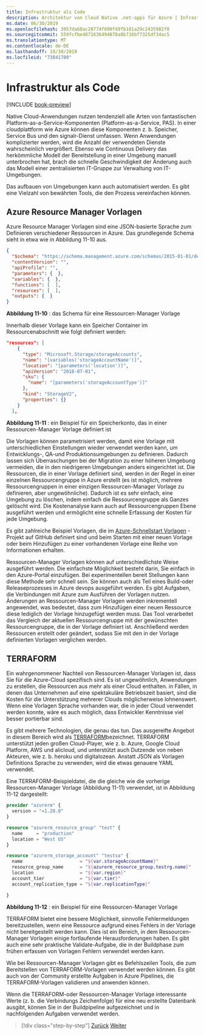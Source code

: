 ```yaml
---
title: Infrastruktur als Code
description: Architektur von Cloud Native .net-apps für Azure | Infrastruktur als Code
ms.date: 06/30/2019
ms.openlocfilehash: 3957da68ac28774f899f49fb181a29c2435902f8
ms.sourcegitcommit: 559fcfbe4871636494870a8b716bf7325df34ac5
ms.translationtype: MT
ms.contentlocale: de-DE
ms.lasthandoff: 10/30/2019
ms.locfileid: "73841780"
---
```

# <a name="infrastructure-as-code"></a>Infrastruktur als Code

[!INCLUDE [book-preview](../../../includes/book-preview.md)]

Native Cloud-Anwendungen nutzen tendenziell alle Arten von fantastischen Platform-as-a-Service-Komponenten (Platform-as-a-Service, PAS). In einer cloudplattform wie Azure können diese Komponenten z. b. Speicher, Service Bus und den signalr-Dienst umfassen. Wenn Anwendungen komplizierter werden, wird die Anzahl der verwendeten Dienste wahrscheinlich vergrößert. Ebenso wie Continuous Delivery das herkömmliche Modell der Bereitstellung in einer Umgebung manuell unterbrochen hat, brach die schnelle Geschwindigkeit der Änderung auch das Modell einer zentralisierten IT-Gruppe zur Verwaltung von IT-Umgebungen.

Das aufbauen von Umgebungen kann auch automatisiert werden. Es gibt eine Vielzahl von bewährten Tools, die den Prozess vereinfachen können.

## <a name="azure-resource-manager-templates"></a>Azure Resource Manager Vorlagen

Azure Resource Manager Vorlagen sind eine JSON-basierte Sprache zum Definieren verschiedener Ressourcen in Azure. Das grundlegende Schema sieht in etwa wie in Abbildung 11-10 aus.

```json
{
  "$schema": "https://schema.management.azure.com/schemas/2015-01-01/deploymentTemplate.json#",
  "contentVersion": "",
  "apiProfile": "",
  "parameters": {  },
  "variables": {  },
  "functions": [  ],
  "resources": [  ],
  "outputs": {  }
}
```

**Abbildung 11-10** : das Schema für eine Ressourcen-Manager Vorlage

Innerhalb dieser Vorlage kann ein Speicher Container im Ressourcenabschnitt wie folgt definiert werden:

```json
"resources": [
    {
      "type": "Microsoft.Storage/storageAccounts",
      "name": "[variables('storageAccountName')]",
      "location": "[parameters('location')]",
      "apiVersion": "2018-07-01",
      "sku": {
        "name": "[parameters('storageAccountType')]"
      },
      "kind": "StorageV2",
      "properties": {}
    }
  ],
```

**Abbildung 11-11** : ein Beispiel für ein Speicherkonto, das in einer Ressourcen-Manager Vorlage definiert ist

Die Vorlagen können parametrisiert werden, damit eine Vorlage mit unterschiedlichen Einstellungen wieder verwendet werden kann, um Entwicklungs-, QA-und Produktionsumgebungen zu definieren. Dadurch lassen sich Überraschungen bei der Migration zu einer höheren Umgebung vermeiden, die in den niedrigeren Umgebungen anders eingerichtet ist. Die Ressourcen, die in einer Vorlage definiert sind, werden in der Regel in einer einzelnen Ressourcengruppe in Azure erstellt (es ist möglich, mehrere Ressourcengruppen in einer einzigen Ressourcen-Manager Vorlage zu definieren, aber ungewöhnliche). Dadurch ist es sehr einfach, eine Umgebung zu löschen, indem einfach die Ressourcengruppe als Ganzes gelöscht wird. Die Kostenanalyse kann auch auf Ressourcengruppen Ebene ausgeführt werden und ermöglicht eine schnelle Erfassung der Kosten für jede Umgebung.

Es gibt zahlreiche Beispiel Vorlagen, die im [Azure-Schnellstart Vorlagen](https://github.com/Azure/azure-quickstart-templates) -Projekt auf GitHub definiert sind und beim Starten mit einer neuen Vorlage oder beim Hinzufügen zu einer vorhandenen Vorlage eine Reihe von Informationen erhalten.

Ressourcen-Manager Vorlagen können auf unterschiedlichste Weise ausgeführt werden. Die einfachste Möglichkeit besteht darin, Sie einfach in den Azure-Portal einzufügen. Bei experimentellen bereit Stellungen kann diese Methode sehr schnell sein. Sie können auch als Teil eines Build-oder Releaseprozesses in Azure devops ausgeführt werden. Es gibt Aufgaben, die Verbindungen mit Azure zum Ausführen der Vorlagen nutzen. Änderungen an Ressourcen-Manager Vorlagen werden inkrementell angewendet, was bedeutet, dass zum Hinzufügen einer neuen Ressource diese lediglich der Vorlage hinzugefügt werden muss. Das Tool verarbeitet das Vergleich der aktuellen Ressourcengruppe mit der gewünschten Ressourcengruppe, die in der Vorlage definiert ist. Anschließend werden Ressourcen erstellt oder geändert, sodass Sie mit den in der Vorlage definierten Vorlagen verglichen werden.  

## <a name="terraform"></a>TERRAFORM

Ein wahrgenommener Nachteil von Ressourcen-Manager Vorlagen ist, dass Sie für die Azure-Cloud spezifisch sind. Es ist ungewöhnlich, Anwendungen zu erstellen, die Ressourcen aus mehr als einer Cloud enthalten. in Fällen, in denen das Unternehmen auf eine spektakuläre Betriebszeit basiert, sind die Kosten für die Unterstützung mehrerer Clouds möglicherweise lohnenswert. Wenn eine Vorlagen Sprache vorhanden war, die in jeder Cloud verwendet werden konnte, wäre es auch möglich, dass Entwickler Kenntnisse viel besser portierbar sind.

Es gibt mehrere Technologien, die genau das tun. Das ausgereifte Angebot in diesem Bereich wird als [TERRAFORM](https://www.terraform.io/)bezeichnet. TERRAFORM unterstützt jeden großen Cloud-Player, wie z. b. Azure, Google Cloud Platform, AWS und alicloud, und unterstützt auch Dutzende von neben Akteuren, wie z. b. heroku und digitalozean. Anstatt JSON als Vorlagen Definitions Sprache zu verwenden, wird die etwas genauere YAML verwendet.

Eine TERRAFORM-Beispieldatei, die die gleiche wie die vorherige Ressourcen-Manager Vorlage (Abbildung 11-11) verwendet, ist in Abbildung 11-12 dargestellt:

```terraform
provider "azurerm" {
  version = "=1.28.0"
}

resource "azurerm_resource_group" "test" {
  name     = "production"
  location = "West US"
}

resource "azurerm_storage_account" "testsa" {
  name                     = "${var.storageAccountName}"
  resource_group_name      = "${azurerm_resource_group.testrg.name}"
  location                 = "${var.region}"
  account_tier             = "${var.tier}"
  account_replication_type = "${var.replicationType}"

}
```

**Abbildung 11-12** : ein Beispiel für eine Ressourcen-Manager Vorlage

TERRAFORM bietet eine bessere Möglichkeit, sinnvolle Fehlermeldungen bereitzustellen, wenn eine Ressource aufgrund eines Fehlers in der Vorlage nicht bereitgestellt werden kann. Dies ist ein Bereich, in dem Ressourcen-Manager Vorlagen einige fortlaufende Herausforderungen haben. Es gibt auch eine sehr praktische Validate-Aufgabe, die in der Buildphase zum frühen erfassen von Vorlagen Fehlern verwendet werden kann.

Wie bei Ressourcen-Manager Vorlagen gibt es Befehlszeilen Tools, die zum Bereitstellen von TERRAFORM-Vorlagen verwendet werden können. Es gibt auch von der Community erstellte Aufgaben in Azure Pipelines, die TERRAFORM-Vorlagen validieren und anwenden können.

Wenn die TERRAFORM-oder Ressourcen-Manager Vorlage interessante Werte (z. b. die Verbindungs Zeichenfolge) für eine neu erstellte Datenbank ausgibt, können Sie in der Buildpipeline aufgezeichnet und in nachfolgenden Aufgaben verwendet werden.

>[!div class="step-by-step"]
>[Zurück](devops.md)
>[Weiter](application-bundles.md)
